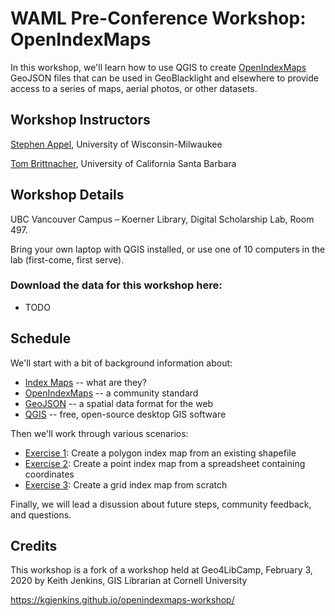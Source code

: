 # WAML Pre-Conference Workshop: OpenIndexMaps

In this workshop, we'll learn how to use QGIS to create [OpenIndexMaps](https://openindexmaps.org/) GeoJSON files that can be used in GeoBlacklight and elsewhere to provide access to a series of maps, aerial photos, or other datasets.

## Workshop Instructors

[Stephen Appel](https://uwm.edu/libraries/people/appel-stephen/), University of Wisconsin-Milwaukee

[Tom Brittnacher](https://www.library.ucsb.edu/staff/tom-brittnacher), University of California Santa Barbara

## Workshop Details

UBC Vancouver Campus – Koerner Library, Digital Scholarship Lab, Room 497. 

Bring your own laptop with QGIS installed, or use one of 10 computers in the lab (first-come, first serve).


### Download the data for this workshop here:
- TODO

## Schedule

We'll start with a bit of background information about:
- [Index Maps](index-maps) -- what are they?
- [OpenIndexMaps](openindexmaps) -- a community standard
- [GeoJSON](geojson) -- a spatial data format for the web
- [QGIS](qgis) -- free, open-source desktop GIS software

Then we'll work through various scenarios:
- [Exercise 1](exercise1): Create a polygon index map from an existing shapefile
- [Exercise 2](exercise2): Create a point index map from a spreadsheet containing coordinates
- [Exercise 3](exercise3): Create a grid index map from scratch

Finally, we will lead a disussion about future steps, community feedback, and questions.

## Credits

This workshop is a fork of a workshop held at Geo4LibCamp, February 3, 2020
by Keith Jenkins, GIS Librarian at Cornell University

<https://kgjenkins.github.io/openindexmaps-workshop/>
